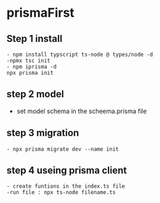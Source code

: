 # prismaFirst

## Step 1 install

    - npm install typscript ts-node @ types/node -d
    -npmx tsc init
    - npm iprisma -d
    npx prisma init

## step 2 model

- set model schema in the scheema.prisma file

## step 3 migration

    - npx prisma migrate dev --name init

## step 4 useing prisma client

    - create funtions in the index.ts file
    -run file : npx ts-node filename.ts
